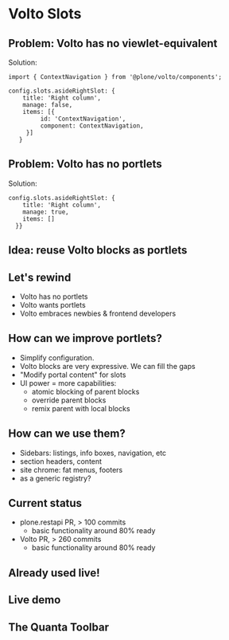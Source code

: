 # Volto Slots

##  Problem: Volto has no viewlet-equivalent

Solution:

```
import { ContextNavigation } from '@plone/volto/components';

config.slots.asideRightSlot: {
    title: 'Right column',
    manage: false,
    items: [{
         id: 'ContextNavigation',
         component: ContextNavigation,
     }]
   }
```

## Problem: Volto has no portlets

Solution:

```
config.slots.asideRightSlot: {
    title: 'Right column',
    manage: true,
    items: []
  }}
```

## Idea: reuse Volto blocks as portlets

<!--
Reuse the Volto blocks as an engine for "layout things".
-->

## Let's rewind

* Volto has no portlets
* Volto wants portlets
* Volto embraces newbies & frontend developers

<!--
Context:

Volto has no portlets. If you dig hard enough, you'll find a plone.restapi PR
with portlet serialization and there's even a Volto portlet renderer that I've
implemented as part of FISE, but the "classic" Plone portlets are not
officially supported by Volto.

The portlets themselves are a great concept. Not every project needs them, but
it's good to have them in the "arsenal".

With Volto we're trying to empower the frontend developers, so people with no
knowledge of Plone can make a significant contributions to Plone
projects. With Volto it is actually possible for someone with almost 0 Plone
"backend" knowledge to create and develop a real project.
-->

## How can we improve portlets?

* Simplify configuration.
* Volto blocks are very expressive. We can fill the gaps
* "Modify portal content" for slots
* UI power = more capabilities:
  - atomic blocking of parent blocks
  - override parent blocks
  - remix parent with local blocks

<!--
What can we do to improve the portlet story? These are the propositions of the
slots:

- Simplify configuration of slots. That's just 2 lines of JSON configuration in
  Volto
- reuse the existing Volto blocks as portlets
- Cover missing gaps with new dedicated Volto blocks, such as navigation
- Allow selectively managing slots as content, editable with the `Modify
  portal content` permission.
- Having Volto and React power, it's easier to create UI that expresses more
  complex scenarios:
    - atomic blocking of inherited blocks, instead of all or nothing
    - create local copies of blocks
    - mix order of "local" and inherited blocks
-->

## How can we use them?

- Sidebars: listings, info boxes, navigation, etc
- section headers, content
- site chrome: fat menus, footers
- as a generic registry?

<!--
What can we do with them?

- sidebars: info boxes, navigation, etc
- "fat menus".
- section headers, content
- footers
- etc
- Wild scenarios, such as using the slots endpoint as a registry for site-wide
  configuration. A "TTW block designer" could use the slots to store its
  presets.
-->

## Current status

- plone.restapi PR, > 100 commits
  - basic functionality around 80% ready
- Volto PR, > 260 commits
  - basic functionality around 80% ready

## Already used live!

## Live demo

## The Quanta Toolbar
